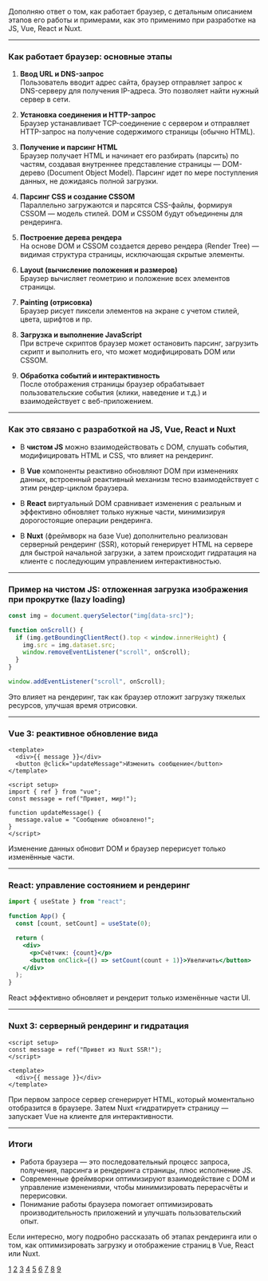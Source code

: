 Дополняю ответ о том, как работает браузер, с детальным описанием этапов его работы и примерами, как это применимо при разработке на JS, Vue, React и Nuxt.

---

### Как работает браузер: основные этапы

1. **Ввод URL и DNS-запрос**  
   Пользователь вводит адрес сайта, браузер отправляет запрос к DNS-серверу для получения IP-адреса. Это позволяет найти нужный сервер в сети.

2. **Установка соединения и HTTP-запрос**  
   Браузер устанавливает TCP-соединение с сервером и отправляет HTTP-запрос на получение содержимого страницы (обычно HTML).

3. **Получение и парсинг HTML**  
   Браузер получает HTML и начинает его разбирать (парсить) по частям, создавая внутреннее представление страницы — DOM-дерево (Document Object Model). Парсинг идет по мере поступления данных, не дожидаясь полной загрузки.

4. **Парсинг CSS и создание CSSOM**  
   Параллельно загружаются и парсятся CSS-файлы, формируя CSSOM — модель стилей. DOM и CSSOM будут объединены для рендеринга.

5. **Построение дерева рендера**  
   На основе DOM и CSSOM создается дерево рендера (Render Tree) — видимая структура страницы, исключающая скрытые элементы.

6. **Layout (вычисление положения и размеров)**  
   Браузер вычисляет геометрию и положение всех элементов страницы.

7. **Painting (отрисовка)**  
   Браузер рисует пиксели элементов на экране с учетом стилей, цвета, шрифтов и пр.

8. **Загрузка и выполнение JavaScript**  
   При встрече скриптов браузер может остановить парсинг, загрузить скрипт и выполнить его, что может модифицировать DOM или CSSOM.

9. **Обработка событий и интерактивность**  
   После отображения страницы браузер обрабатывает пользовательские события (клики, наведение и т.д.) и взаимодействует с веб-приложением.

---

### Как это связано с разработкой на JS, Vue, React и Nuxt

- В **чистом JS** можно взаимодействовать с DOM, слушать события, модифицировать HTML и CSS, что влияет на рендеринг.
- В **Vue** компоненты реактивно обновляют DOM при изменениях данных, встроенный реактивный механизм тесно взаимодействует с этим рендер-циклом браузера.

- В **React** виртуальный DOM сравнивает изменения с реальным и эффективно обновляет только нужные части, минимизируя дорогостоящие операции рендеринга.

- В **Nuxt** (фреймворк на базе Vue) дополнительно реализован серверный рендеринг (SSR), который генерирует HTML на сервере для быстрой начальной загрузки, а затем происходит гидратация на клиенте с последующим управлением интерактивностью.

---

### Пример на чистом JS: отложенная загрузка изображения при прокрутке (lazy loading)

```js
const img = document.querySelector("img[data-src]");

function onScroll() {
  if (img.getBoundingClientRect().top < window.innerHeight) {
    img.src = img.dataset.src;
    window.removeEventListener("scroll", onScroll);
  }
}

window.addEventListener("scroll", onScroll);
```

Это влияет на рендеринг, так как браузер отложит загрузку тяжелых ресурсов, улучшая время отрисовки.

---

### Vue 3: реактивное обновление вида

```vue
<template>
  <div>{{ message }}</div>
  <button @click="updateMessage">Изменить сообщение</button>
</template>

<script setup>
import { ref } from "vue";
const message = ref("Привет, мир!");

function updateMessage() {
  message.value = "Сообщение обновлено!";
}
</script>
```

Изменение данных обновит DOM и браузер перерисует только изменённые части.

---

### React: управление состоянием и рендеринг

```jsx
import { useState } from "react";

function App() {
  const [count, setCount] = useState(0);

  return (
    <div>
      <p>Счётчик: {count}</p>
      <button onClick={() => setCount(count + 1)}>Увеличить</button>
    </div>
  );
}
```

React эффективно обновляет и рендерит только изменённые части UI.

---

### Nuxt 3: серверный рендеринг и гидратация

```vue
<script setup>
const message = ref("Привет из Nuxt SSR!");
</script>

<template>
  <div>{{ message }}</div>
</template>
```

При первом запросе сервер сгенерирует HTML, который моментально отобразится в браузере. Затем Nuxt «гидратирует» страницу — запускает Vue на клиенте для интерактивности.

---

### Итоги

- Работа браузера — это последовательный процесс запроса, получения, парсинга и рендеринга страницы, плюс исполнение JS.
- Современные фреймворки оптимизируют взаимодействие с DOM и управление изменениями, чтобы минимизировать перерасчёты и перерисовки.
- Понимание работы браузера помогает оптимизировать производительность приложений и улучшать пользовательский опыт.

Если интересно, могу подробно рассказать об этапах рендеринга или о том, как оптимизировать загрузку и отображение страниц в Vue, React или Nuxt.

[1](https://freehost.com.ua/faq/articles/puteshestvie-veb-stranitsi-printsipi-raboti-veb---brauzera/)
[2](https://developer.mozilla.org/ru/docs/Web/Performance/Guides/How_browsers_work)
[3](https://habr.com/ru/articles/834184/)
[4](https://skillbox.ru/media/code/vyerstka-sayta-instruktsiya-dlya-novichkov/)
[5](https://fineproxy.org/ru/how-to-process-web-pages-with-dynamic-content-using-selenium/)
[6](https://edisonstudio.ru/blog/about-razrabotka/chto-nuzhno-obyazatelno-uchityvat-pri-razrabotke-sayta/)
[7](https://gendalf.ru/news/marketing/sozdanie-sayta-s-ispolzovaniem-html/)
[8](https://irk.top-academy.ru/blog/how-to-create-your-own-website-for-free-step-by-step-instructions-for-dummies)
[9](https://studiobit.ru/blog/sozdanie-web-saytov/etapy-sozdaniya-sayta/)

